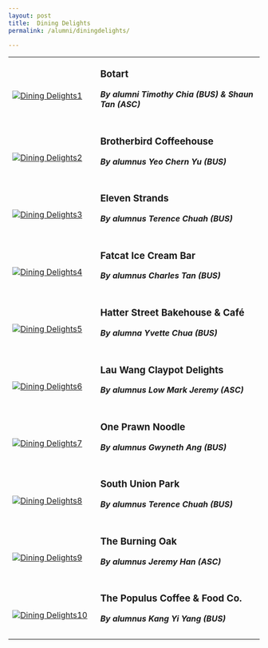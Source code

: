 ```yaml
---
layout: post
title:  Dining Delights
permalink: /alumni/diningdelights/

---
```


<div>
    <table>
        <tr>
            <td style="width:35%"><br>
                <a href="https://botart.sg/">
                <image src="{{site.baseurl}}/images/MerchantDining-Botart.png" style="display:block;margin-left:auto;margin-right:auto;" alt="Dining Delights1">                                       </image>
                </a>
            </td>
            <td style="width:65%"><br>
                <h3 style="margin-top:0%">Botart</h3>
                <h5 style="margin-top:0%"><i>By alumni Timothy Chia (BUS) & Shaun Tan (ASC)</i></h5>
            </td>
         </tr>
        <tr>
            <td style="width:35%"><br>
                <a href="https://brotherbird.sg/">
                <image src="{{site.baseurl}}/images/MerchantDining-BrotherbirdCoffeeHouse.jpg" style="display:block;margin-left:auto;margin-right:auto;" alt="Dining Delights2">                          </image>
                </a>
            </td>
            <td style="width:65%"><br>
                <h3 style="margin-top:0%">Brotherbird Coffeehouse</h3>
                <h5 style="margin-top:0%"><i>By alumnus Yeo Chern Yu (BUS)</i></h5>
            </td>
         </tr>
        <tr>
            <td style="width:35%"><br>
                <a href="https://www.facebook.com/elevenstrands/">
                <image src="{{site.baseurl}}/images/MerchantDining-ElevenStrands.jpg" style="display:block;margin-left:auto;margin-right:auto;" alt="Dining Delights3">                                       </image>
                </a>
            </td>
            <td style="width:65%"><br>
                <h3 style="margin-top:0%">Eleven Strands</h3>
                <h5 style="margin-top:0%"><i>By alumnus Terence Chuah (BUS)</i></h5>
            </td>
         </tr>
        <tr>
            <td style="width:35%"><br>
                <a href="http://fatcat.sg/">
                <image src="{{site.baseurl}}/images/MerchantDining-FatcatIceCreamBar.jpg" style="display:block;margin-left:auto;margin-right:auto;" alt="Dining Delights4">                                       </image>
                </a>
            </td>
            <td style="width:65%"><br>
                <h3 style="margin-top:0%">Fatcat Ice Cream Bar</h3>
                <h5 style="margin-top:0%"><i>By alumnus Charles Tan (BUS)</i></h5>
            </td>
         </tr>
        <tr>
            <td style="width:35%"><br>
                <a href="https://www.hatterstreet.com/">
                <image src="{{site.baseurl}}/images/MerchantDining-HatterStreetBakehouseCafe.png" style="display:block;margin-left:auto;margin-right:auto;" alt="Dining Delights5">                                       </image>
                </a>
            </td>
            <td style="width:65%"><br>
                <h3 style="margin-top:0%">Hatter Street Bakehouse & Café</h3>
                <h5 style="margin-top:0%"><i>By alumna Yvette Chua (BUS)</i></h5>
            </td>
         </tr>
        <tr>
            <td style="width:35%"><br>
                <a href="https://www.lauwangclaypot.com/">
                <image src="{{site.baseurl}}/images/MerchantDining-LauWangClaypotDelights.jpg" style="display:block;margin-left:auto;margin-right:auto;" alt="Dining Delights6">                                       </image>
                </a>
            </td>
            <td style="width:65%"><br>
                <h3 style="margin-top:0%">Lau Wang Claypot Delights</h3>
                <h5 style="margin-top:0%"><i>By alumnus Low Mark Jeremy (ASC)</i></h5>
            </td>
         </tr>
        <tr>
            <td style="width:35%"><br>
                <a href="https://www.oneprawnnoodle.com/">
                <image src="{{site.baseurl}}/images/MerchantDining-OnePrawnNoodle.png" style="display:block;margin-left:auto;margin-right:auto;" alt="Dining Delights7">                                       </image>
                </a>
            </td>
            <td style="width:65%"><br>
                <h3 style="margin-top:0%">One Prawn Noodle</h3>
                <h5 style="margin-top:0%"><i>By alumnus Gwyneth Ang (BUS)</i></h5>
            </td>
         </tr>
        <tr>
            <td style="width:35%"><br>
                <a href="https://www.facebook.com/southunionpark/">
                <image src="{{site.baseurl}}/images/MerchantDining-SouthUnionPark.png" style="display:block;margin-left:auto;margin-right:auto;" alt="Dining Delights8">                                       </image>
                </a>
            </td>
            <td style="width:65%"><br>
                <h3 style="margin-top:0%">South Union Park</h3>
                <h5 style="margin-top:0%"><i>By alumnus Terence Chuah (BUS)</i></h5>
            </td>
         </tr>
        <tr>
            <td style="width:35%"><br>
                <a href="https://www.facebook.com/the.burning.oak.singapore/">
                <image src="{{site.baseurl}}/images/MerchantDining-TheBurningOak.jpg" style="display:block;margin-left:auto;margin-right:auto;" alt="Dining Delights9">                                       </image>
                </a>
            </td>
            <td style="width:65%"><br>
                <h3 style="margin-top:0%">The Burning Oak</h3>
                <h5 style="margin-top:0%"><i>By alumnus Jeremy Han (ASC)</i></h5>
            </td>
         </tr>
        <tr>
            <td style="width:35%"><br>
                <a href="https://thepopulus.cafe/">
                <image src="{{site.baseurl}}/images/MerchantDining-ThePopulusCoffeeFood.jpg" style="display:block;margin-left:auto;margin-right:auto;" alt="Dining Delights10">                                       </image>
                </a>
            </td>
            <td style="width:65%"><br>
                <h3 style="margin-top:0%">The Populus Coffee & Food Co.</h3>
                <h5 style="margin-top:0%"><i>By alumnus Kang Yi Yang (BUS)</i></h5>
            </td>
         </tr>
    </table>
</div>
